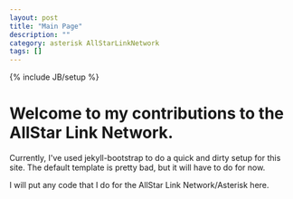 ```yaml
---
layout: post
title: "Main Page"
description: ""
category: asterisk AllStarLinkNetwork
tags: []
---
```

{% include JB/setup %}

# Welcome to my contributions to the AllStar Link Network.

Currently, I've used jekyll-bootstrap to do a quick and dirty setup for this site.  The default template is
pretty bad, but it will have to do for now.

I will put any code that I do for the AllStar Link Network/Asterisk here.



